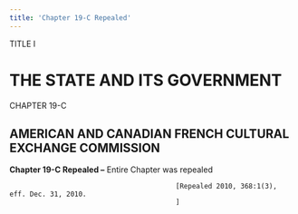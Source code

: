 ```yaml
---
title: 'Chapter 19-C Repealed'
---
```


TITLE I
                                             
THE STATE AND ITS GOVERNMENT
============================

CHAPTER 19-C
                                             
AMERICAN AND CANADIAN FRENCH CULTURAL EXCHANGE COMMISSION
---------------------------------------------------------

**Chapter 19-C Repealed –** Entire Chapter was repealed


                                             [Repealed 2010, 368:1(3), eff. Dec. 31, 2010.
                                             ]
